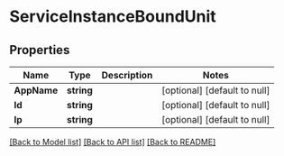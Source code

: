 # ServiceInstanceBoundUnit

## Properties
Name | Type | Description | Notes
------------ | ------------- | ------------- | -------------
**AppName** | **string** |  | [optional] [default to null]
**Id** | **string** |  | [optional] [default to null]
**Ip** | **string** |  | [optional] [default to null]

[[Back to Model list]](../README.md#documentation-for-models) [[Back to API list]](../README.md#documentation-for-api-endpoints) [[Back to README]](../README.md)


